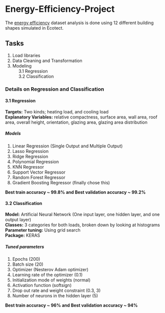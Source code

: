 # Energy-Efficiency-Project

The [energy efficiency](http://archive.ics.uci.edu/ml/datasets/energy+efficiency) dataset analysis is done using 12 different building shapes simulated in Ecotect.

## Tasks
1. Load libraries
2. Data Cleaning and Transformation
3. Modeling <br>
&nbsp;&nbsp;&nbsp;&nbsp; 3.1 Regression<br>
&nbsp;&nbsp;&nbsp;&nbsp; 3.2 Classification<br>

### Details on Regression and Classification

#### 3.1 Regression
**Targets:** Two kinds; heating load, and cooling load <br>
**Explanatory Variables:** relative compactness, surface area, wall area, roof area, overall height, orientation, glazing area, glazing area distribution<br>

##### Models
1) Linear Regression (Single Output and Multiple Output)
2) Lasso Regression
3) Ridge Regression
4) Polynomial Regression
5) KNN Regressor
5) Support Vector Regressor
6) Random Forest Regressor
7) Gradient Boosting Regressor (finally chose this)

**Best train accuracy ~ 99.8% and Best validation accuracy ~ 99.2%**

#### 3.2 Classification
**Model:** Artificial Neural Network (One input layer, one hidden layer, and one output layer)<br>
**Classes:** 3 categories for both loads, broken down by looking at histograms<br>
**Parameter tuning:** Using grid search<br>
**Package:** KERAS<br>

##### Tuned parameters
1) Epochs (200)
2) Batch size (20)
3) Optimizer (Nesterov Adam optimizer)
4) Learning rate of the optimizer (0.1)
5) Initialization mode of weights (normal)
6) Activation function (softsign)
7) Drop out rate and weight constraint (0.3, 3)
8) Number of neurons in the hidden layer (5)

**Best train accuracy ~ 96% and Best validation accuracy ~ 94%**



